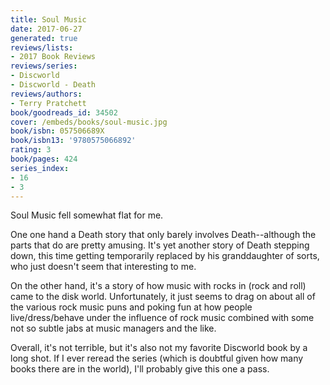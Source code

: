 ```yaml
---
title: Soul Music
date: 2017-06-27
generated: true
reviews/lists:
- 2017 Book Reviews
reviews/series:
- Discworld
- Discworld - Death
reviews/authors:
- Terry Pratchett
book/goodreads_id: 34502
cover: /embeds/books/soul-music.jpg
book/isbn: 057506689X
book/isbn13: '9780575066892'
rating: 3
book/pages: 424
series_index:
- 16
- 3
---
```

Soul Music fell somewhat flat for me.  

One one hand a Death story that only barely involves Death--although the parts that do are pretty amusing. It's yet another story of Death stepping down, this time getting temporarily replaced by his granddaughter of sorts, who just doesn't seem that interesting to me.  

<!--more-->

On the other hand, it's a story of how music with rocks in (rock and roll) came to the disk world. Unfortunately, it just seems to drag on about all of the various rock music puns and poking fun at how people live/dress/behave under the influence of rock music combined with some not so subtle jabs at music managers and the like.  

Overall, it's not terrible, but it's also not my favorite Discworld book by a long shot. If I ever reread the series (which is doubtful given how many books there are in the world), I'll probably give this one a pass.